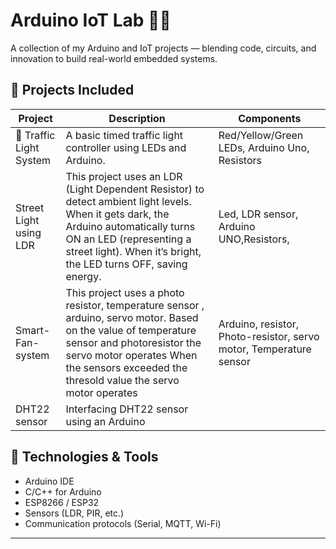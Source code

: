 # Arduino IoT Lab 🚦📡

A collection of my Arduino and IoT projects — blending code, circuits, and innovation to build real-world embedded systems.

## 🔌 Projects Included

| Project | Description | Components |
|--------|-------------|------------|
| 🚦 Traffic Light System | A basic timed traffic light controller using LEDs and Arduino. | Red/Yellow/Green LEDs, Arduino Uno, Resistors |
| Street Light using LDR | This project uses an LDR (Light Dependent Resistor) to detect ambient light levels. When it gets dark, the Arduino automatically turns ON an LED (representing a street light). When it’s bright, the LED turns OFF, saving energy.                                                                | Led, LDR sensor, Arduino UNO,Resistors,
| Smart-Fan-system | This project uses a photo resistor, temperature sensor , arduino, servo motor. Based on the value of temperature sensor and photoresistor the servo motor operates When the sensors exceeded the  thresold value the servo motor operates | Arduino, resistor, Photo-resistor, servo motor, Temperature sensor  |
| DHT22 sensor | Interfacing DHT22 sensor using an Arduino 

## 🧠 Technologies & Tools
- Arduino IDE
- C/C++ for Arduino
- ESP8266 / ESP32
- Sensors (LDR, PIR, etc.)
- Communication protocols (Serial, MQTT, Wi-Fi)

---
